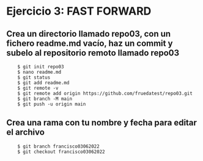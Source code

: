 # Ejercicio 3: FAST FORWARD
## Crea un directorio llamado repo03, con un fichero readme.md vacío, haz un commit y subelo al repositorio remoto llamado repo03

```
	$ git init repo03
    $ nano readme.md
    $ git status
    $ git add readme.md
    $ git remote -v
    $ git remote add origin https://github.com/fruedatest/repo03.git
    $ git branch -M main
    $ git push -u origin main
```

## Crea una rama con tu nombre y fecha para editar el archivo
```
    $ git branch francisco03062022
    $ git checkout francisco03062022
```

